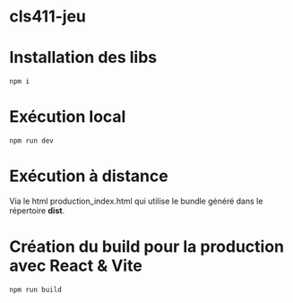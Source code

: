 # cls411-jeu

# Installation des libs

    npm i

# Exécution local

    npm run dev

# Exécution à distance

Via le html production_index.html qui utilise le bundle généré dans le répertoire **dist**.

# Création du build pour la production avec React & Vite

    npm run build
